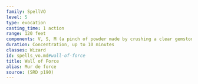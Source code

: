 ```yaml
---
family: SpellVO
level: 5
type: evocation
casting_time: 1 action
range: 120 feet
components: V, S, M (a pinch of powder made by crushing a clear gemstone)
duration: Concentration, up to 10 minutes
classes: Wizard
id: spells_vo.md#wall-of-force
title: Wall of Force
alias: Mur de force
source: (SRD p190)
---
```


